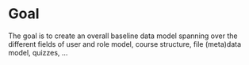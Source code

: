 # Goal

The goal is to create an overall baseline data model spanning over the different fields of user and role model, course structure, file (meta)data model, quizzes, ...
